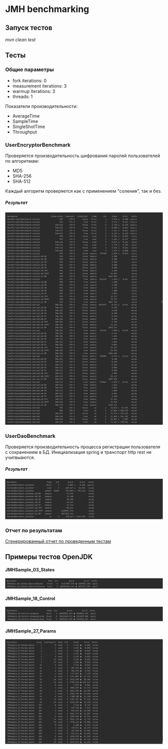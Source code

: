 # JMH benchmarking

## Запуск тестов

*mvn clean test* 

## Тесты

### Общие параметры

* fork iterations: 0
* measurement iterations: 3
* warmup iterations: 3
* threads: 1

Показатели производительности:
* AverageTime
* SampleTime
* SingleShotTime
* Throughput

### UserEncryptorBenchmark 

Проверяется производительность шифрования паролей пользователей по алгоритмам:
* MD5
* SHA-256
* SHA-512

Каждый алгоритм проверяется как с применением "соления", так и без.

##### Результат
![screenshot](images/UserEncryptorBenchmark.jpg)

### UserDaoBenchmark

Проверяется производительность процесса регистрации пользователя с сохранением в БД.
Инициализация spring и транспорт http rest не учитвыаются.

##### Результат
![screenshot](images/UserDaoBenchmark.jpg)

### Отчет по результатам
[Сгенерированный отчет по проведенным тестам](jmh-result.json)

## Примеры тестов OpenJDK

#### JMHSample_03_States
![screenshot](images/JMHSample_03_States.jpg)

#### JMHSample_18_Control
![screenshot](images/JMHSample_18_Control.jpg)

#### JMHSample_27_Params
![screenshot](images/JMHSample_27_Params.jpg)


